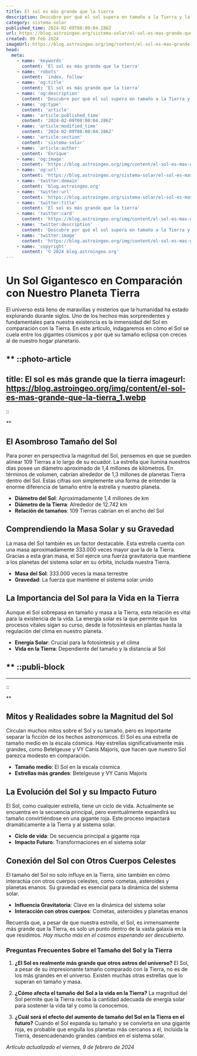 ```yaml
---
title: El sol es más grande que la tierra
description: Descubre por qué el sol supera en tamaño a la Tierra y la importancia de esta gigante estrella para la vida en nuestro planeta.
category: sistema-solar
published_time: 2024-02-09T08:00:04.286Z
url: https://blog.astroingeo.org/sistema-solar/el-sol-es-mas-grande-que-la-tierra
created: 09 Feb 2024
imageUrl: https://blog.astroingeo.org/img/content/el-sol-es-mas-grande-que-la-tierra_1.webp
head:
  meta:
    - name: 'keywords'
      content: 'El sol es más grande que la tierra'
    - name: 'robots'
      content: 'index, follow'
    - name: 'og:title'
      content: 'El sol es más grande que la tierra'
    - name: 'og:description'
      content: 'Descubre por qué el sol supera en tamaño a la Tierra y la importancia de esta gigante estrella para la vida en nuestro planeta.'
    - name: 'og:type'
      content: 'article'
    - name: 'article:published_time'
      content: '2024-02-09T08:00:04.286Z'
    - name: 'article:modified_time'
      content: '2024-02-09T08:00:04.286Z'
    - name: 'article:section'
      content: 'sistema-solar'
    - name: 'article:author'
      content: 'Enrique'
    - name: 'og:image'
      content: 'https://blog.astroingeo.org/img/content/el-sol-es-mas-grande-que-la-tierra_1.webp'
    - name: 'og:url'
      content: 'https://blog.astroingeo.org/sistema-solar/el-sol-es-mas-grande-que-la-tierra'
    - name: 'twitter:domain'
      content: 'blog.astroingeo.org'
    - name: 'twitter:url'
      content: 'https://blog.astroingeo.org/sistema-solar/el-sol-es-mas-grande-que-la-tierra'
    - name: 'twitter:title'
      content: 'El sol es más grande que la tierra'
    - name: 'twitter:card'
      content: 'https://blog.astroingeo.org/img/content/el-sol-es-mas-grande-que-la-tierra_1.webp'
    - name: 'twitter:description'
      content: 'Descubre por qué el sol supera en tamaño a la Tierra y la importancia de esta gigante estrella para la vida en nuestro planeta.'
    - name: 'twitter:image'
      content: 'https://blog.astroingeo.org/img/content/el-sol-es-mas-grande-que-la-tierra_1.webp'
    - name: 'copyright'
      content: '© 2024 blog.astroingeo.org'
---
```

# Un Sol Gigantesco en Comparación con Nuestro Planeta Tierra

El universo está lleno de maravillas y misterios que la humanidad ha estado explorando durante siglos. Uno de los hechos más sorprendentes y fundamentales para nuestra existencia es la inmensidad del Sol en comparación con la Tierra. En este artículo, indagaremos en cómo el Sol se cuela entre los gigantes cósmicos y por qué su tamaño eclipsa con creces al de nuestro hogar planetario.

**
::photo-article
---
title: El sol es más grande que la tierra
imageurl: https://blog.astroingeo.org/img/content/el-sol-es-mas-grande-que-la-tierra_1.webp
---
::

**
## El Asombroso Tamaño del Sol

Para poner en perspectiva la magnitud del Sol, pensemos en que se pueden alinear 109 Tierras a lo largo de su ecuador. La estrella que ilumina nuestros días posee un diámetro aproximado de 1,4 millones de kilómetros. En términos de volumen, cabrían alrededor de 1,3 millones de planetas Tierra dentro del Sol. Estas cifras son simplemente una forma de entender la enorme diferencia de tamaño entre la estrella y nuestro planeta.

- **Diámetro del Sol**: Aproximadamente 1,4 millones de km
- **Diámetro de la Tierra**: Alrededor de 12.742 km
- **Relación de tamaños**: 109 Tierras cabrían en el ancho del Sol

## Comprendiendo la Masa Solar y su Gravedad

La masa del Sol también es un factor destacable. Esta estrella cuenta con una masa aproximadamente 333.000 veces mayor que la de la Tierra. Gracias a esta gran masa, el Sol ejerce una fuerza gravitatoria que mantiene a los planetas del sistema solar en su órbita, incluida nuestra Tierra.

- **Masa del Sol**: 333.000 veces la masa terrestre
- **Gravedad**: La fuerza que mantiene el sistema solar unido

## La Importancia del Sol para la Vida en la Tierra

Aunque el Sol sobrepasa en tamaño y masa a la Tierra, esta relación es vital para la existencia de la vida. La energía solar es la que permite que los procesos vitales sigan su curso, desde la fotosíntesis en plantas hasta la regulación del clima en nuestro planeta.

- **Energía Solar**: Crucial para la fotosíntesis y el clima
- **Vida en la Tierra**: Dependiente del tamaño y la distancia al Sol

**
  ::publi-block
  ---
  ---
  ::
  
  **
## Mitos y Realidades sobre la Magnitud del Sol

Circulan muchos mitos sobre el Sol y su tamaño, pero es importante separar la ficción de los hechos astronómicos. El Sol es una estrella de tamaño medio en la escala cósmica. Hay estrellas significativamente más grandes, como Betelgeuse y VY Canis Majoris, que hacen que nuestro Sol parezca modesto en comparación.

- **Tamaño medio**: El Sol en la escala cósmica
- **Estrellas más grandes**: Betelgeuse y VY Canis Majoris

## La Evolución del Sol y su Impacto Futuro

El Sol, como cualquier estrella, tiene un ciclo de vida. Actualmente se encuentra en la secuencia principal, pero eventualmente expandirá su tamaño convirtiéndose en una gigante roja. Este proceso impactará dramáticamente a la Tierra y al sistema solar.

- **Ciclo de vida**: De secuencia principal a gigante roja
- **Impacto Futuro**: Transformaciones en el sistema solar

## Conexión del Sol con Otros Cuerpos Celestes

El tamaño del Sol no solo influye en la Tierra, sino también en cómo interactúa con otros cuerpos celestes, como cometas, asteroides y planetas enanos. Su gravedad es esencial para la dinámica del sistema solar.

- **Influencia Gravitatoria**: Clave en la dinámica del sistema solar
- **Interacción con otros cuerpos**: Cometas, asteroides y planetas enanos

Recuerda que, a pesar de que nuestra estrella, el Sol, es inmensamente más grande que la Tierra, es solo un punto dentro de la vasta galaxia en la que residimos. *Hay mucho más en el cosmos esperando ser descubierto.*

### Preguntas Frecuentes Sobre el Tamaño del Sol y la Tierra

1. **¿El Sol es realmente más grande que otros astros del universo?**
   El Sol, a pesar de su impresionante tamaño comparado con la Tierra, no es de los más grandes en el universo. Existen muchas otras estrellas que lo superan en tamaño y masa.

2. **¿Cómo afecta el tamaño del Sol a la vida en la Tierra?**
   La magnitud del Sol permite que la Tierra reciba la cantidad adecuada de energía solar para sostener la vida tal y como la conocemos. 

3. **¿Cuál será el efecto del aumento de tamaño del Sol en la Tierra en el futuro?**
   Cuando el Sol expanda su tamaño y se convierta en una gigante roja, es probable que engulla los planetas más cercanos a él, incluida la Tierra, desencadenando grandes cambios en el sistema solar.

_Artículo actualizado el viernes, 9 de febrero de 2024_